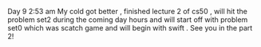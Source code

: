 Day 9 2:53 am 
My cold got better , finished lecture 2 of cs50 , will hit the problem set2 during the coming day hours and will start off with problem set0 which was scatch game and will begin with swift . See you in the part 2!
